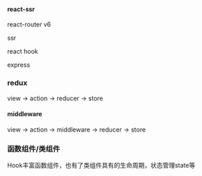 #### react-ssr

react-router v6

ssr

react hook

express


### redux

view -> action -> reducer -> store

#### middleware

view -> action -> middleware -> reducer -> store

### 函数组件/类组件

Hook丰富函数组件，也有了类组件具有的生命周期，状态管理state等
